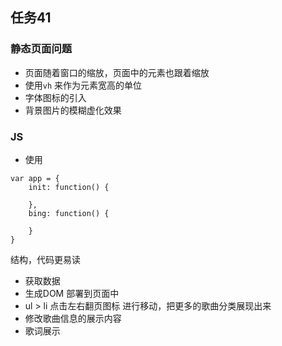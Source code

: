 ## 任务41

### 静态页面问题

 - 页面随着窗口的缩放，页面中的元素也跟着缩放
 - 使用```vh``` 来作为元素宽高的单位
 - 字体图标的引入
 - 背景图片的模糊虚化效果

 ### JS

 - 使用
 ```
 var app = {
     init: function() {

     },
     bing: function() {

     }
 }
 ```
 结构，代码更易读
 - 获取数据
 - 生成DOM 部署到页面中
 - ul > li 点击左右翻页图标 进行移动，把更多的歌曲分类展现出来
 - 修改歌曲信息的展示内容
 - 歌词展示

 
 